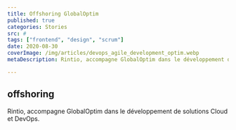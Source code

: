 ```yaml
---
title: Offshoring GlobalOptim
published: true
categories: Stories
src: #
tags: ["frontend", "design", "scrum"]
date: 2020-08-30
coverImage: /img/articles/devops_agile_development_optim.webp
metaDescription: Rintio, accompagne GlobalOptim dans le développement de solutions Cloud et DevOps.

---
```


## offshoring 

Rintio, accompagne GlobalOptim dans le développement de solutions Cloud et DevOps.

